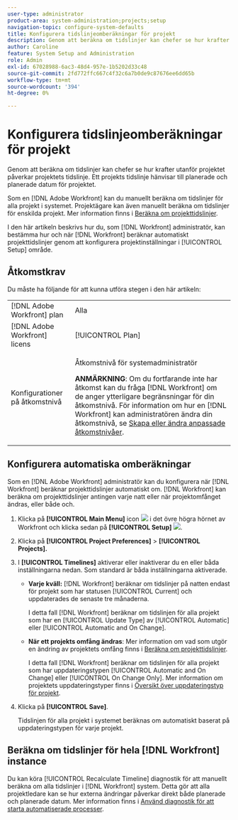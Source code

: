 ```yaml
---
user-type: administrator
product-area: system-administration;projects;setup
navigation-topic: configure-system-defaults
title: Konfigurera tidslinjeomberäkningar för projekt
description: Genom att beräkna om tidslinjer kan chefer se hur krafter utanför projektet påverkar projektets tidslinje. Ett projekts tidslinje hänvisar till planerade och planerade datum för projektet.
author: Caroline
feature: System Setup and Administration
role: Admin
exl-id: 67028988-6ac3-48d4-957e-1b5202d33c48
source-git-commit: 2fd772ffc667c4f32c6a7b0de9c87676ee6dd65b
workflow-type: tm+mt
source-wordcount: '394'
ht-degree: 0%

---
```


# Konfigurera tidslinjeomberäkningar för projekt

Genom att beräkna om tidslinjer kan chefer se hur krafter utanför projektet påverkar projektets tidslinje. Ett projekts tidslinje hänvisar till planerade och planerade datum för projektet.

Som en [!DNL Adobe Workfront] kan du manuellt beräkna om tidslinjer för alla projekt i systemet. Projektägare kan även manuellt beräkna om tidslinjer för enskilda projekt. Mer information finns i [Beräkna om projekttidslinjer](../../../manage-work/projects/manage-projects/recalculate-project-timeline.md).

I den här artikeln beskrivs hur du, som [!DNL Workfront] administratör, kan bestämma hur och när [!DNL Workfront] beräknar automatiskt projekttidslinjer genom att konfigurera projektinställningar i [!UICONTROL Setup] område.

## Åtkomstkrav

Du måste ha följande för att kunna utföra stegen i den här artikeln:

<table style="table-layout:auto"> 
 <col> 
 <col> 
 <tbody> 
  <tr> 
   <td role="rowheader">[!DNL Adobe Workfront] plan</td> 
   <td>Alla</td> 
  </tr> 
  <tr> 
   <td role="rowheader">[!DNL Adobe Workfront] licens</td> 
   <td>[!UICONTROL Plan]</td> 
  </tr> 
  <tr> 
   <td role="rowheader">Konfigurationer på åtkomstnivå</td> 
   <td> <p>Åtkomstnivå för systemadministratör</p> <p><b>ANMÄRKNING</b>: Om du fortfarande inte har åtkomst kan du fråga [!DNL Workfront] om de anger ytterligare begränsningar för din åtkomstnivå. För information om hur en [!DNL Workfront] kan administratören ändra din åtkomstnivå, se <a href="../../../administration-and-setup/add-users/configure-and-grant-access/create-modify-access-levels.md" class="MCXref xref">Skapa eller ändra anpassade åtkomstnivåer</a>.</p> </td> 
  </tr> 
 </tbody> 
</table>

## Konfigurera automatiska omberäkningar

Som en [!DNL Adobe Workfront] administratör kan du konfigurera när [!DNL Workfront] beräknar projekttidslinjer automatiskt om. [!DNL Workfront] kan beräkna om projekttidslinjer antingen varje natt eller när projektomfånget ändras, eller både och.

1. Klicka på **[!UICONTROL Main Menu]** icon ![](assets/main-menu-icon.png) i det övre högra hörnet av Workfront och klicka sedan på **[!UICONTROL Setup]** ![](assets/gear-icon-settings.png).

1. Klicka på **[!UICONTROL Project Preferences]** > **[!UICONTROL Projects].**

1. I **[!UICONTROL Timelines]** aktiverar eller inaktiverar du en eller båda inställningarna nedan. Som standard är båda inställningarna aktiverade.

   * **Varje kväll:** [!DNL Workfront&#x200B;&#x200B;&#x200B;] beräknar om tidslinjer på natten endast för projekt som har statusen [!UICONTROL Current] och uppdaterades de senaste tre månaderna.

      I detta fall [!DNL Workfront] beräknar om tidslinjen för alla projekt som har en [!UICONTROL Update Type] av [!UICONTROL Automatic] eller [!UICONTROL Automatic and On Change].

   * **När ett projekts omfång ändras**: Mer information om vad som utgör en ändring av projektets omfång finns i [Beräkna om projekttidslinjer](../../../manage-work/projects/manage-projects/recalculate-project-timeline.md).

      I detta fall [!DNL Workfront] beräknar om tidslinjen för alla projekt som har uppdateringstypen [!UICONTROL Automatic and On Change] eller [!UICONTROL On Change Only].
Mer information om projektets uppdateringstyper finns i [Översikt över uppdateringstyp för projekt](../../../manage-work/projects/planning-a-project/project-update-type-overview.md).

1. Klicka på **[!UICONTROL Save]**.

   Tidslinjen för alla projekt i systemet beräknas om automatiskt baserat på uppdateringstypen för varje projekt.

## Beräkna om tidslinjer för hela [!DNL Workfront] instance

Du kan köra [!UICONTROL Recalculate Timeline] diagnostik för att manuellt beräkna om alla tidslinjer i [!DNL Workfront] system. Detta gör att alla projektledare kan se hur externa ändringar påverkar direkt både planerade och planerade datum. Mer information finns i [Använd diagnostik för att starta automatiserade processer](../../../administration-and-setup/manage-workfront/run-diagnostics/use-diagnostics-to-trigger-automated-processes.md).
